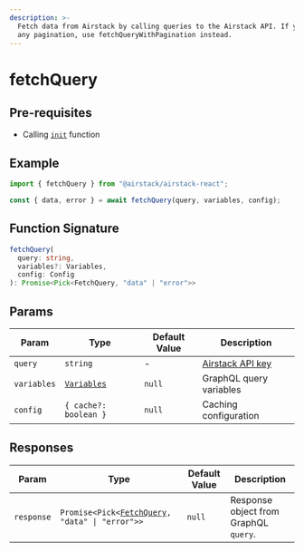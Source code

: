 ```yaml
---
description: >-
  Fetch data from Airstack by calling queries to the Airstack API. If you need
  any pagination, use fetchQueryWithPagination instead.
---
```


# fetchQuery

## Pre-requisites

* Calling [`init`](init.md) function

## Example

```javascript
import { fetchQuery } from "@airstack/airstack-react";

const { data, error } = await fetchQuery(query, variables, config);
```

## Function Signature

```typescript
fetchQuery(
  query: string,
  variables?: Variables,
  config: Config
): Promise<Pick<FetchQuery, "data" | "error">>
```

## Params

| Param       | Type                                   | Default Value | Description                                          |
| ----------- | -------------------------------------- | ------------- | ---------------------------------------------------- |
| `query`     | `string`                               | -             | [Airstack API key](../../get-started/get-api-key.md) |
| `variables` | [`Variables`](../objects/variables.md) | `null`        | GraphQL query variables                              |
| `config`    | `{ cache?: boolean }`                  | `null`        | Caching configuration                                |

## Responses

| Param      | Type                                                                           | Default Value | Description                           |
| ---------- | ------------------------------------------------------------------------------ | ------------- | ------------------------------------- |
| `response` | `Promise<Pick<`[`FetchQuery`](../objects/fetchquery.md)`, "data" \| "error">>` | `null`        | Response object from GraphQL `query`. |

